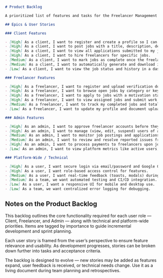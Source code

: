 ```markdown
# Product Backlog

A prioritized list of features and tasks for the Freelancer Management Platform, structured by user role.

## Epics & User Stories

### Client Features

- [High] As a client, I want to register and create a profile so I can start using the platform.
- [High] As a client, I want to post jobs with a title, description, deadline, and budget.
- [High] As a client, I want to view all applications submitted to my jobs.
- [High] As a client, I want to hire freelancers for specific jobs.
- [Medium] As a client, I want to mark jobs as complete once the freelancer finishes the work.
- [Medium] As a client, I want to automatically generate and download invoices for completed jobs.
- [Low] As a client, I want to view the job status and history in a dashboard.

### Freelancer Features

- [High] As a freelancer, I want to register and upload verification documents.
- [High] As a freelancer, I want to browse open jobs by category or keyword.
- [High] As a freelancer, I want to apply to jobs with a motivation statement and expected timeline.
- [High] As a freelancer, I want to view assigned jobs and submit work for completion.
- [Medium] As a freelancer, I want to track my completed jobs and total earnings.
- [Low] As a freelancer, I want to update my profile and document uploads as needed.

### Admin Features

- [High] As an admin, I want to approve freelancer accounts before they can apply for jobs.
- [High] As an admin, I want to manage (view, edit, suspend) users of all roles.
- [Medium] As an admin, I want to monitor job postings and applications.
- [Medium] As an admin, I want to review and resolve reported issues from clients or freelancers.
- [High] As an admin, I want to process payments to freelancers upon job completion.
- [Low] As an admin, I want to view platform metrics like active users, revenue, and job stats.

### Platform-Wide / Technical

- [High] As a user, I want secure login via email/password and Google OAuth.
- [High] As a user, I want role-based access control for features.
- [Medium] As a user, I want real-time feedback (toasts, modals) during key actions.
- [Medium] As a team, we want automated testing and CI/CD integration.
- [Low] As a user, I want a responsive UI for mobile and desktop use.
- [Low] As a team, we want centralized error logging for debugging.
```
## Notes on the Product Backlog

This backlog outlines the core functionality required for each user role — Client, Freelancer, and Admin — along with technical and platform-wide priorities. Items are tagged by importance to guide incremental development and sprint planning.

Each user story is framed from the user’s perspective to ensure feature relevance and usability. As development progresses, stories can be broken down further into tasks and acceptance criteria.

The backlog is designed to evolve — new stories may be added as features expand, user feedback is received, or technical needs change. Use it as a living document during team planning and retrospectives.
